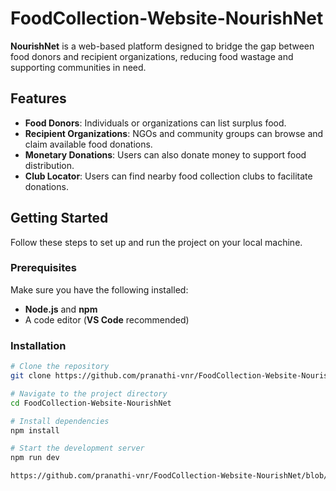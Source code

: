 # FoodCollection-Website-NourishNet

**NourishNet** is a web-based platform designed to bridge the gap between food donors and recipient organizations, reducing food wastage and supporting communities in need.

## Features

- **Food Donors**: Individuals or organizations can list surplus food.
- **Recipient Organizations**: NGOs and community groups can browse and claim available food donations.
- **Monetary Donations**: Users can also donate money to support food distribution.
- **Club Locator**: Users can find nearby food collection clubs to facilitate donations.

## Getting Started

Follow these steps to set up and run the project on your local machine.

### Prerequisites

Make sure you have the following installed:

- **Node.js** and **npm**
- A code editor (**VS Code** recommended)

### Installation

```sh
# Clone the repository
git clone https://github.com/pranathi-vnr/FoodCollection-Website-NourishNet.git

# Navigate to the project directory
cd FoodCollection-Website-NourishNet

# Install dependencies
npm install

# Start the development server
npm run dev

https://github.com/pranathi-vnr/FoodCollection-Website-NourishNet/blob/master/Screenshots/About.png?raw=true



